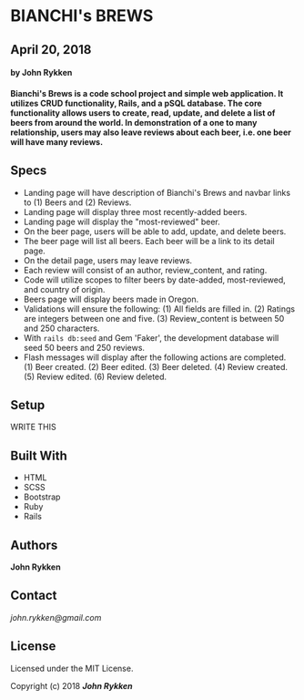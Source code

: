 # **BIANCHI's BREWS**

## April 20, 2018

####  by John Rykken

#### Bianchi's Brews is a code school project and simple web application. It utilizes CRUD functionality, Rails, and a pSQL database. The core functionality allows users to create, read, update, and delete a list of beers from around the world. In demonstration of a one to many relationship, users may also leave reviews about each beer, i.e. one beer will have many reviews.      

## Specs

* Landing page will have description of Bianchi's Brews and navbar links to (1) Beers and (2) Reviews.
* Landing page will display three most recently-added beers.
* Landing page will display the "most-reviewed" beer.
* On the beer page, users will be able to add, update, and delete beers.
* The beer page will list all beers. Each beer will be a link to its detail page.
* On the detail page, users may leave reviews.
* Each review will consist of an author, review_content, and rating.
* Code will utilize scopes to filter beers by date-added, most-reviewed, and country of origin.
* Beers page will display beers made in Oregon.
* Validations will ensure the following: (1) All fields are filled in. (2) Ratings are integers between one and five. (3) Review_content is between 50 and 250 characters.
* With `rails db:seed` and Gem 'Faker', the development database will seed 50 beers and 250 reviews.
* Flash messages will display after the following actions are completed. (1) Beer created. (2) Beer edited. (3) Beer deleted. (4) Review created. (5) Review edited. (6) Review deleted.

## Setup

WRITE THIS

## Built With

* HTML
* SCSS
* Bootstrap
* Ruby
* Rails

## Authors

**John Rykken**

## Contact

_john.rykken@gmail.com_

## License

Licensed under the MIT License.

  <!-- ## Acknowledgments -->

Copyright (c) 2018 **_John Rykken_**
